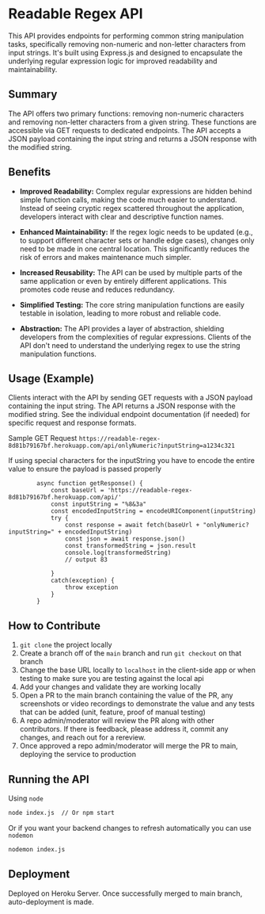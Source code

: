 # Readable Regex API

This API provides endpoints for performing common string manipulation tasks, specifically removing non-numeric and non-letter characters from input strings. It's built using Express.js and designed to encapsulate the underlying regular expression logic for improved readability and maintainability.

## Summary

The API offers two primary functions: removing non-numeric characters and removing non-letter characters from a given string. These functions are accessible via GET requests to dedicated endpoints. The API accepts a JSON payload containing the input string and returns a JSON response with the modified string.

## Benefits

*   **Improved Readability:** Complex regular expressions are hidden behind simple function calls, making the code much easier to understand. Instead of seeing cryptic regex scattered throughout the application, developers interact with clear and descriptive function names.

*   **Enhanced Maintainability:** If the regex logic needs to be updated (e.g., to support different character sets or handle edge cases), changes only need to be made in one central location. This significantly reduces the risk of errors and makes maintenance much simpler.

*   **Increased Reusability:** The API can be used by multiple parts of the same application or even by entirely different applications. This promotes code reuse and reduces redundancy.

*   **Simplified Testing:** The core string manipulation functions are easily testable in isolation, leading to more robust and reliable code.

*   **Abstraction:** The API provides a layer of abstraction, shielding developers from the complexities of regular expressions. Clients of the API don't need to understand the underlying regex to use the string manipulation functions.

## Usage (Example)

Clients interact with the API by sending GET requests with a JSON payload containing the input string. The API returns a JSON response with the modified string. See the individual endpoint documentation (if needed) for specific request and response formats.

Sample GET Request 
`https://readable-regex-8d81b79167bf.herokuapp.com/api/onlyNumeric?inputString=a1234c321`

If using special characters for the inputString you have to encode the entire value to ensure the payload is passed properly

```
        async function getResponse() {
            const baseUrl = 'https://readable-regex-8d81b79167bf.herokuapp.com/api/'
            const inputString = "%8&3a"
            const encodedInputString = encodeURIComponent(inputString)
            try {
                const response = await fetch(baseUrl + "onlyNumeric?inputString=" + encodedInputString)
                const json = await response.json()
                const transformedString = json.result
                console.log(transformedString)
                // output 83
                
            }
            catch(exception) {
                throw exception
            }
        }
```

## How to Contribute

1. `git clone` the project locally
2. Create a branch off of the `main` branch and run `git checkout` on that branch
3. Change the base URL locally to `localhost` in the client-side app or when testing to make sure you are testing against the local api
4. Add your changes and validate they are working locally
5. Open a PR to the main branch containing the value of the PR, any screenshots or video recordings to demonstrate the value and any tests that can be added (unit, feature, proof of manual testing)
6. A repo admin/moderator will review the PR along with other contributors. If there is feedback, please address it, commit any changes, and reach out for a rereview.
7. Once approved a repo admin/moderator will merge the PR to main, deploying the service to production

## Running the API

Using `node`
```bash
node index.js  // Or npm start
```
Or if you want your backend changes to refresh automatically you can use `nodemon`
```bash
nodemon index.js
```

## Deployment

Deployed on Heroku Server. Once successfully merged to main branch, auto-deployment is made. 
